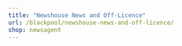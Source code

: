 ```yaml
---
title: "Newshouse News and Off-Licence"
url: /blackpool/newshouse-news-and-off-licence/
shop: newsagent
---
```

